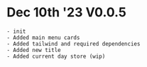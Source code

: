 # Dec 10th '23 V0.0.5
    - init
    - Added main menu cards
    - Added tailwind and required dependencies
    - Added new title
    - Added current day store (wip)